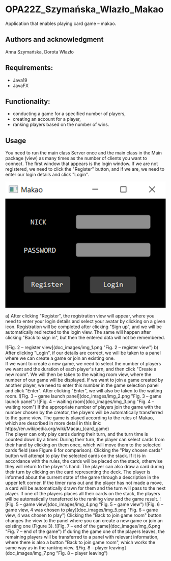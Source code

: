 # OPA22Z_Szymańska_Wlazło_Makao
Application that enables playing card game – makao.

## Authors and acknowledgment
Anna Szymańska, Dorota Wlazło

## Requirements:
- Java19
- JavaFX

## Functionality:
- conducting a game for a specified number of players,
- creating an account for a player,
- ranking players based on the number of wins.

## Usage
<p>You need to run the main class Server once and the main class in the Main package (view) as many times as the number of clients you want to connect. The first window that appears is the login window. If we are not registered, we need to click the "Register" button, and if we are, we need to enter our login details and click "Login". </p>

![Fig. 1 – login view](doc_images/img.png "Fig. 1 – login view")
<p> a)	After clicking "Register", the registration view will appear, where you need to enter your login details and select your avatar by clicking on a given icon. Registration will be completed after clicking "Sign up", and we will be automatically redirected to the login view. The same will happen after clicking "Back to sign in", but then the entered data will not be remembered. </p>
![Fig. 2 – register view](doc_images/img_1.png "Fig. 2 – register view")
b)	After clicking "Login", if our details are correct, we will be taken to a panel where we can create a game or join an existing one. <br>
If we want to create a new game, we need to select the number of players we want and the duration of each player's turn, and then click "Create a new room". We will then be taken to the waiting room view, where the number of our game will be displayed. If we want to join a game created by another player, we need to enter this number in the game selection panel and click "Enter". After clicking "Enter", we will also be taken to the waiting room.
![Fig. 3 – game launch panel](doc_images/img_2.png "Fig. 3 – game launch panel")
![Fig. 4 – waiting room](doc_images/img_3.png "Fig. 4 – waiting room")
If the appropriate number of players join the game with the number chosen by the creator, the players will be automatically transferred to the game view. The game is played according to the rules of Makao, which are described in more detail in this link: <br>
https://en.wikipedia.org/wiki/Macau_(card_game) <br>
The player can only play cards during their turn, and the turn time is counted down by a timer. During their turn, the player can select cards from their hand by clicking on them once, which will move them to the selected cards field (see Figure 6 for comparison). Clicking the "Play chosen cards" button will attempt to play the selected cards on the stack. If it is in accordance with the rules, the cards will be placed on the stack, otherwise they will return to the player's hand. The player can also draw a card during their turn by clicking on the card representing the deck. The player is informed about the current state of the game through a description in the upper left corner. If the timer runs out and the player has not made a move, a card will be automatically drawn for them and the turn will pass to the next player. If one of the players places all their cards on the stack, the players will be automatically transferred to the ranking view and the game result.
![Fig. 5 – game view](doc_images/img_4.png "Fig. 5 – game view")
![Fig. 6 – game view, 4 was chosen to play](doc_images/img_5.png "Fig. 6 – game view, 4 was chosen to play")
Clicking the "Back to join game room" button changes the view to the panel where you can create a new game or join an existing one (Figure 3).
![Fig. 7 – end of the game](doc_images/img_6.png "Fig. 7 – end of the game")
If during the game one of the players leaves, the remaining players will be transferred to a panel with relevant information, where there is also a button "Back to join game room", which works the same way as in the ranking view.
![Fig. 8 – player leaving](doc_images/img_7.png "Fig. 8 – player leaving")